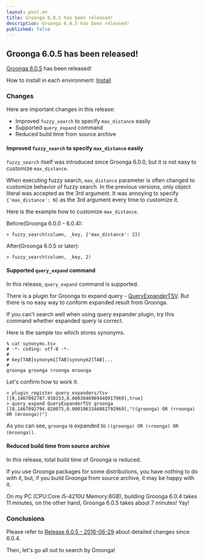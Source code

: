```yaml
---
layout: post.en
title: Groonga 6.0.5 has been released!
description: Groonga 6.0.5 has been released!
published: false
---
```


## Groonga 6.0.5 has been released!

[Groonga 6.0.5](/docs/news.html#release-6-0-5) has been released!

How to install in each environment: [Install](/docs/install.html)

### Changes

Here are important changes in this release:

  * Improved `fuzzy_search` to specify `max_distance` easily
  * Supported `query_expand` command
  * Reduced build time from source archive

#### Improved `fuzzy_search` to specify `max_distance` easily

`fuzzy_search` itself was introduced since Groonga 6.0.0, but it is not easy to customize `max_distance`.

When executing fuzzy search, `max_distance` parameter is often changed to customize behavior of fuzzy search.
In the previous versions, only object literal was accepted as the 3rd argument. It was annoying to specify `{'max_distance': N}` as the 3rd argument every time to customize it.

Here is the example how to customize `max_distance`.

Before(Groonga 6.0.0 - 6.0.4):

    > fuzzy_search(column, _key, {'max_distance': 2})

After(Groonga 6.0.5 or later):

    > fuzzy_search(column, _key, 2)

#### Supported `query_expand` command

In this release, `query_expand` command is supported.

There is a plugin for Groonga to expand query - [QueryExpanderTSV](/docs/reference/query_expanders/tsv.html).
But there is no easy way to conform expanded result from Groonga.

If you can't search well when using query expander plugin, try this command whether expanded query is correct.

Here is the sample tsv which stores synonyms.

    % cat synonyms.tsv
    # -*- coding: utf-8 -*-
    #
    # key[TAB]synonym1[TAB]synonym2[TAB]...
    #
    groonga groonga rroonga mroonga

Let's confirm how to work it.

    > plugin_register query_expanders/tsv
    [[0,1467092787.938153,0.0003046989440917969],true]
    > query_expand QueryExpanderTSV groonga
    [[0,1467092794.028075,0.0001063346862792969],"((groonga) OR (rroonga) OR (mroonga))"]

As you can see, `groonga` is expanded to `((groonga) OR (rroonga) OR (mroonga))`.

#### Reduced build time from source archive

In this release, total build time of Groonga is reduced.

If you use Groonga packages for some distributions, you have nothing to do with it, but, if you build Groonga from source archive, it may be happy with it.

On my PC (CPU:Core i5-4210U Memory:8GB), building Groonga 6.0.4 takes 11 minutes, on the other hand, Groonga 6.0.5 takes about 7 minutes! Yay!

### Conclusions

Please refer to [Release 6.0.5 - 2016-06-29](/docs/news.html#release-6-0-5) about detailed changes since 6.0.4.

Then, let's go all out to search by Groonga!
